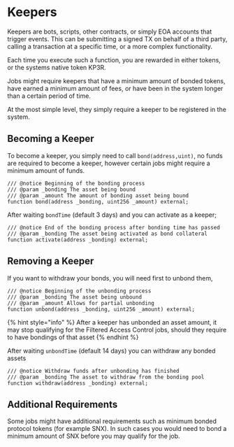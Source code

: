 # Keepers

Keepers are bots, scripts, other contracts, or simply EOA accounts that trigger events. This can be submitting a signed TX on behalf of a third party, calling a transaction at a specific time, or a more complex functionality.

Each time you execute such a function, you are rewarded in either tokens, or the systems native token KP3R.

Jobs might require keepers that have a minimum amount of bonded tokens, have earned a minimum amount of fees, or have been in the system longer than a certain period of time.

At the most simple level, they simply require a keeper to be registered in the system.

## Becoming a Keeper

To become a keeper, you simply need to call `bond(address,uint)`, no funds are required to become a keeper, however certain jobs might require a minimum amount of funds.

```text
/// @notice Beginning of the bonding process
/// @param _bonding The asset being bound
/// @param _amount The amount of bonding asset being bound
function bond(address _bonding, uint256 _amount) external;
```

After waiting `bondTime` \(default 3 days\) and you can activate as a keeper;

```text
/// @notice End of the bonding process after bonding time has passed
/// @param _bonding The asset being activated as bond collateral
function activate(address _bonding) external;
```

## Removing a Keeper

If you want to withdraw your bonds, you will need first to unbond them,

```text
/// @notice Beginning of the unbonding process
/// @param _bonding The asset being unbound
/// @param _amount Allows for partial unbonding
function unbond(address _bonding, uint256 _amount) external;
```

{% hint style="info" %}
After a keeper has unbonded an asset amount, it may stop qualifying for the Filtered Access Control jobs, should they require to have bondings of that asset
{% endhint %}

After waiting `unbondTime` \(default 14 days\) you can withdraw any bonded assets

```text
/// @notice Withdraw funds after unbonding has finished
/// @param _bonding The asset to withdraw from the bonding pool
function withdraw(address _bonding) external;
```

## Additional Requirements

Some jobs might have additional requirements such as minimum bonded protocol tokens \(for example SNX\). In such cases you would need to bond a minimum amount of SNX before you may qualify for the job.

